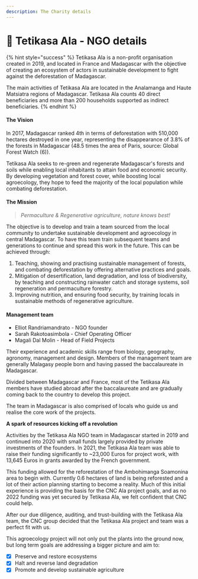 ```yaml
---
description: The Charity details
---
```


# 📧 Tetikasa Ala - NGO details

{% hint style="success" %}
Tetikasa Ala is a non-profit organisation created in 2019, and located in France and Madagascar with the objective of creating an ecosystem of actors in sustainable development to fight against the deforestation of Madagascar.

The main activities of Tetikasa Ala are located in the Analamanga and Haute Matsiatra regions of Madagascar. Tetikasa Ala counts 40 direct beneficiaries and more than 200 households supported as indirect beneficiaries.
{% endhint %}

#### The Vision

In 2017, Madagascar ranked 4th in terms of deforestation with 510,000 hectares destroyed in one year, representing the disappearance of 3.8% of the forests in Madagascar (48.5 times the area of Paris, source: Global Forest Watch (6)).&#x20;

Tetikasa Ala seeks to re-green and regenerate Madagascar's forests and soils while enabling local inhabitants to attain food and economic security. By developing vegetation and forest cover, while boosting local agroecology, they hope to feed the majority of the local population while combating deforestation.

#### The Mission

> _Permaculture & Regenerative agriculture, nature knows best!_

The objective is to develop and train a team sourced from the local community to undertake sustainable development and agroecology in central Madagascar. To have this team train subsequent teams and generations to continue and spread this work in the future. This can be achieved through:

1. Teaching, showing and practising sustainable management of forests, and combating deforestation by offering alternative practices and goals.
2. Mitigation of desertification, land degradation, and loss of biodiversity, by teaching and constructing rainwater catch and storage systems, soil regeneration and permaculture forestry.
3. Improving nutrition, and ensuring food security, by training locals in sustainable methods of regenerative agriculture.

#### Management team

* Elliot Randriamandrato - NGO founder
* Sarah Rakotoasimbola - Chief Operating Officer
* Magali Dal Molin - Head of Field Projects

Their experience and academic skills range from biology, geography, agronomy, management and design.  Members of the management team are generally Malagasy people born and having passed the baccalaureate in Madagascar.

Divided between Madagascar and France, most of the Tetikasa Ala members have studied abroad after the baccalaureate and are gradually coming back to the country to develop this project.

The team in Madagascar is also comprised of locals who guide us and realise the core work of the projects.

**A spark of resources kicking off a revolution**

Activities by the Tetikasa Ala NGO team in Madagascar started in 2019 and continued into 2020 with small funds largely provided by private investments of the founders. In 2021, the Tetikasa Ala team was able to raise their funding significantly to \~23,000 Euros for project work, with 13,645 Euros in grants awarded by the French government.&#x20;

This funding allowed for the reforestation of the Ambohimanga Soamonina area to begin with.  Currently 0.6 hectares of land is being reforested and a lot of their action planning starting to become a reality. Much of this initial experience is providing the basis for the CNC Ala project goals, and as no 2022 funding was yet secured by Tetikasa Ala, we felt confident that CNC could help.

After our due diligence, auditing, and trust-building with the Tetikasa Ala team, the CNC group decided that the Tetikasa Ala project and team was a perfect fit with us.

This agroecology project will not only put the plants into the ground now, but long term goals are addressing a bigger picture and aim to:

* [x] Preserve and restore ecosystems
* [x] Halt and reverse land degradation
* [x] Promote and develop sustainable agriculture
